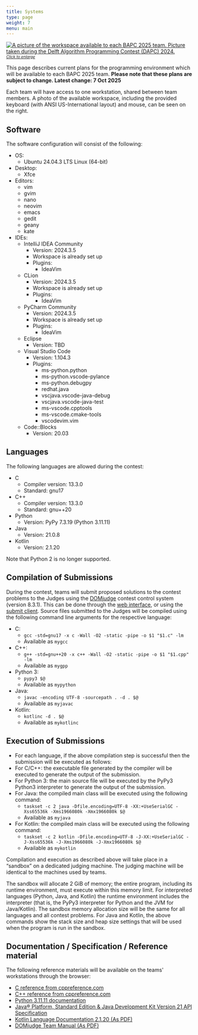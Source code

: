 ```yaml
---
title: Systems
type: page
weight: 7
menu: main
---
```


<div class="fr tc w-25 ml1">
    <a href="/workspace.jpg">
        <img src="/workspace-small.webp" alt="A picture of the workspace available to each BAPC 2025 team. Picture taken during the Delft Algorithm Programming Contest (DAPC) 2024." />
        <i class="ts" style="font-size:75%">Click to enlarge</i>
    </a>
</div>

This page describes current plans for the programming environment which will be available to each BAPC 2025 team.
**Please note that these plans are subject to change. Latest change: 7 Oct 2025**

Each team will have access to one workstation, shared between team members.
A photo of the available workspace,
including the provided keyboard (with ANSI US-International layout) and mouse,
can be seen on the right.

## Software

The software configuration will consist of the following:
- OS:
    - Ubuntu 24.04.3 LTS Linux (64-bit)
- Desktop:
    - Xfce
- Editors:
    - vim
    - gvim
    - nano
    - neovim
    - emacs
    - gedit
    - geany
    - kate
- IDEs:
    - IntelliJ IDEA Community
        - Version: 2024.3.5
        - Workspace is already set up 
        - Plugins:
            - IdeaVim
    - CLion
        - Version: 2024.3.5
        - Workspace is already set up
        - Plugins:
            - IdeaVim
    - PyCharm Community
        - Version: 2024.3.5
        - Workspace is already set up
        - Plugins:
            - IdeaVim
    - Eclipse
        - Version: TBD
        <!-- - Plugins: -->
        <!--     - PyDev -->
    - Visual Studio Code
        - Version: 1.104.3
        - Plugins:
            - ms-python.python
            - ms-python.vscode-pylance
            - ms-python.debugpy
            - redhat.java
            - vscjava.vscode-java-debug
            - vscjava.vscode-java-test
            - ms-vscode.cpptools
            - ms-vscode.cmake-tools
            - vscodevim.vim
            <!-- - C/C++ - Microsoft -->
            <!-- - C# - Microsoft -->
            <!-- - Code Runner - Jun Han -->
            <!-- - Debugger for Java - Microsoft -->
            <!-- - ESLint - Dirk Baeumer -->
            <!-- - Language Support for Java - Red Hat -->
            <!-- - Python - Microsoft -->
            <!-- - TSLint - Microsoft -->
    - Code::Blocks
        - Version: 20.03

## Languages

The following languages are allowed during the contest:

- C
    - Compiler version: 13.3.0
    - Standard: gnu17
- C++
    - Compiler version: 13.3.0
    - Standard: gnu++20
- Python
    - Version: PyPy 7.3.19 (Python 3.11.11)
- Java
    - Version: 21.0.8
- Kotlin
    - Version: 2.1.20

Note that Python 2 is no longer supported.

## Compilation of Submissions

During the contest, teams will submit proposed solutions to the contest problems to the Judges using the [DOMjudge](https://www.domjudge.org) contest control system (version 8.3.1). This can be done through the [web interface](https://www.domjudge.org/docs/manual/8.3/team.html#web-interface), or using the [submit client](https://www.domjudge.org/docs/manual/8.3/team.html#command-line-submit).
Source files submitted to the Judges will be compiled using the following command line arguments for the respective language:

- C:
    - `gcc -std=gnu17 -x c -Wall -O2 -static -pipe -o $1 "$1.c" -lm`
    - Available as `mygcc`
- C++:
    - `g++ -std=gnu++20 -x c++ -Wall -O2 -static -pipe -o $1 "$1.cpp" -lm`
    - Available as `mygpp`
- Python 3:
    - `pypy3 $@`
    - Available as `mypython`
- Java:
    - `javac -encoding UTF-8 -sourcepath . -d . $@`
    - Available as `myjavac`
- Kotlin:
    - `kotlinc -d . $@`
    - Available as `mykotlinc`


## Execution of Submissions

- For each language, if the above compilation step is successful then the submission will be executed as follows:
- For C/C++:  the executable file generated by the compiler will be executed to generate the output of the submission.
- For Python 3: the main source file will be executed by the PyPy3 Python3 interpreter to generate the output of the submission.
- For Java: the compiled main class will be executed using the following command:
    - `taskset -c 2 java -Dfile.encoding=UTF-8 -XX:+UseSerialGC -Xss65536k -Xms1966080k -Xmx1966080k $@`
    - Available as `myjava`
- For Kotlin: the compiled main class will be executed using the following command:
    - `taskset -c 2 kotlin -Dfile.encoding=UTF-8 -J-XX:+UseSerialGC -J-Xss65536k -J-Xms1966080k -J-Xmx1966080k $@`
    - Available as `mykotlin`

Compilation and execution as described above will take place in a “sandbox” on a dedicated judging machine.
The judging machine will be identical to the machines used by teams.

The sandbox will allocate 2 GiB of memory; the entire program, including its runtime environment, must execute within this memory limit.
For interpreted languages (Python, Java, and Kotlin) the runtime environment includes the interpreter (that is, the PyPy3 interpreter for Python and the JVM for Java/Kotlin).
The sandbox memory allocation size will be the same for all languages and all contest problems.
For Java and Kotlin, the above commands show the stack size and heap size settings that will be used when the program is run in the sandbox.

## Documentation / Specification / Reference material
The following reference materials will be available on the teams' workstations through the browser:

- [C reference from cppreference.com](https://en.cppreference.com/w/c)
- [C++ reference from cppreference.com](https://en.cppreference.com/w/cpp)
- [Python 3.11.11 documentation](https://docs.python.org/release/3.11.11/)
- [Java® Platform, Standard Edition & Java Development Kit Version 21 API Specification](https://docs.oracle.com/en/java/javase/21/docs/api/)
- [Kotlin Language Documentation 2.1.20 (As PDF)](https://raw.githubusercontent.com/JetBrains/kotlin-web-site/e3ec93b63240397ae404e9c492b7dadaf2e67625/assets/kotlin-reference.pdf)
- [DOMjudge Team Manual (As PDF)](https://www.domjudge.org/docs/manual/8.3/team.html)
